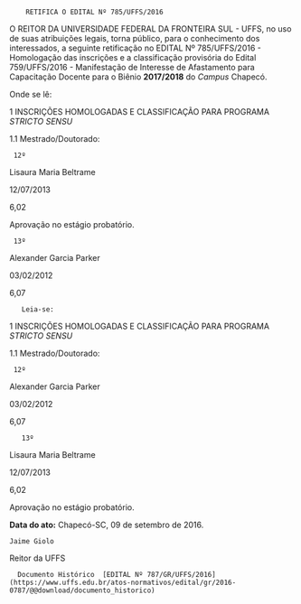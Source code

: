         RETIFICA O EDITAL Nº 785/UFFS/2016  

O REITOR DA UNIVERSIDADE FEDERAL DA FRONTEIRA SUL - UFFS, no uso de suas atribuições legais, torna público, para o conhecimento dos interessados, a seguinte retificação no EDITAL Nº 785/UFFS/2016 - Homologação das inscrições e a classificação provisória do Edital 759/UFFS/2016 - Manifestação de Interesse de Afastamento para Capacitação Docente para o Biênio **2017/2018** do *Campus* Chapecó.

 Onde se lê:

 1 INSCRIÇÕES HOMOLOGADAS E CLASSIFICAÇÃO PARA PROGRAMA *STRICTO SENSU*

 1.1 Mestrado/Doutorado:

     12º 

   Lisaura Maria Beltrame

   12/07/2013

   6,02

   Aprovação no estágio probatório.

     13º 

   Alexander Garcia Parker

   03/02/2012

   6,07

       Leia-se:

 1 INSCRIÇÕES HOMOLOGADAS E CLASSIFICAÇÃO PARA PROGRAMA *STRICTO SENSU*

 1.1 Mestrado/Doutorado:

     12º 

   Alexander Garcia Parker

   03/02/2012

   6,07

       13º 

   Lisaura Maria Beltrame

   12/07/2013

   6,02

   Aprovação no estágio probatório.

      

   **Data do ato:** Chapecó-SC, 09 de setembro de 2016.   
 

    Jaime Giolo   
 Reitor da UFFS 

      Documento Histórico  [EDITAL Nº 787/GR/UFFS/2016](https://www.uffs.edu.br/atos-normativos/edital/gr/2016-0787/@@download/documento_historico)     
      